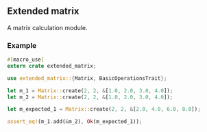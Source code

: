 ## Extended matrix

A matrix calculation module.

### Example

```rust
#[macro_use]
extern crate extended_matrix;

use extended_matrix::{Matrix, BasicOperationsTrait};

let m_1 = Matrix::create(2, 2, &[1.0, 2.0, 3.0, 4.0]);
let m_2 = Matrix::create(2, 2, &[1.0, 2.0, 3.0, 4.0]);

let m_expected_1 = Matrix::create(2, 2, &[2.0, 4.0, 6.0, 8.0]);

assert_eq!(m_1.add(&m_2), Ok(m_expected_1));
```
